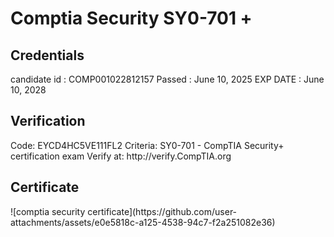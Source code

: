 <h1>Comptia Security SY0-701 +</h1>

<h2>Credentials</h2>
candidate id : COMP001022812157
Passed : June 10, 2025
EXP DATE : June 10, 2028

<h2>Verification</h2>
Code: EYCD4HC5VE111FL2
Criteria: SY0-701 - CompTIA Security+ certification exam
Verify at: http://verify.CompTIA.org

<h2>Certificate</h2>
![comptia security certificate](https://github.com/user-attachments/assets/e0e5818c-a125-4538-94c7-f2a251082e36)



<br />


<!--
 ```diff
- text in red
+ text in green
! text in orange
# text in gray
@@ text in purple (and bold)@@
```
--!>
